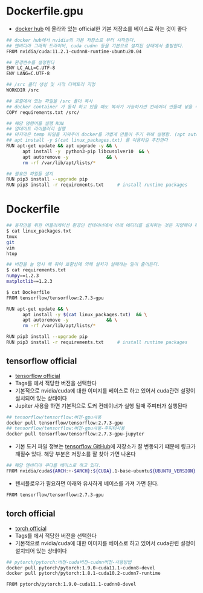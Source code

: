 # Dockerfile.gpu
- [docker hub](https://hub.docker.com) 에 올라와 있는 official한 기본 저장소를 베이스로 하는 것이 좋다

```bash
## docker hub에서 nvidia의 기본 저장소로 부터 시작한다.
## 엔비디아 그래픽 드라이버, cuda cudnn 등을 기본으로 설치된 상태에서 출발한다.
FROM nvidia/cuda:11.2.1-cudnn8-runtime-ubuntu20.04

## 환경변수를 설정한다
ENV LC_ALL=C.UTF-8
ENV LANG=C.UTF-8

## /src 폴더 생성 및 시작 디렉토리 지정
WORKDIR /src

## 로컬에서 있는 파일을 /src 폴더 복사
## docker container 가 동작 하고 있을 때도 복사가 가능하지만 컨테이너 만들떄 넣을 수도 있다
COPY requirements.txt /src/

## 해당 명령어를 실행 RUN
## 업데이트 라이블러리 실행 
## 마지막은 temp 파일을 지워주어 docker를 가볍게 만들어 주기 위해 실행함. (apt auto remove 와 rm)
## apt install -y $(cat linux_packages.txt) 를 이용하길 추천한다
RUN apt-get update && apt upgrade -y && \
      apt install -y  python3-pip libcusolver10  && \
      apt autoremove -y              && \
      rm -rf /var/lib/apt/lists/*

## 필요한 파일들 설치
RUN pip3 install --upgrade pip
RUN pip3 install -r requirements.txt     # install runtime packages
```

# Dockerfile
```bash
## 동작만을 위한 어플리케이션 환경인 컨테이너에서 아래 에디터를 설치하는 것은 지양해야 하지만 필요할땐 사용하자.
$ cat linux_packages.txt
tmux
git
vim
htop

## 버전을 늘 명시 해 줘야 호환성에 의해 설치가 실패하는 일이 줄어든다.
$ cat requirements.txt
numpy==1.2.3
matplotlib==1.2.3

$ cat Dockerfile
FROM tensorflow/tensorflow:2.7.3-gpu

RUN apt-get update && \
      apt install -y $(cat linux_packages.txt)  && \
      apt autoremove -y              && \
      rm -rf /var/lib/apt/lists/*

RUN pip3 install --upgrade pip
RUN pip3 install -r requirements.txt     # install runtime packages
```

## tensorflow official
- [tensorflow official](https://hub.docker.com/r/tensorflow/tensorflow/)
- Tags를 에서 적당한 버전을 선택한다
- 기본적으로 nvidia/cuda에 대한 이미지를 베이스로 하고 있어서 cuda관련 설정이 설치되어 있는 상태이다 
- Jupiter 사용을 하면 기본적으로 도커 컨데이너가 실행 될때 주피터가 실행된다 
```bash
## tensorflow/tensorflow:버전-gpu사용
docker pull tensorflow/tensorflow:2.7.3-gpu
## tensorflow/tensorflow:버전-gpu사용-주피터사용
docker pull tensorflow/tensorflow:2.7.3-gpu-jupyter
```
  - 기본 도커 파일 정보는 [tensorflow GitHub](https://github.com/tensorflow/tensorflow/blob/master/tensorflow/tools/dockerfiles/dockerfiles/devel-gpu.Dockerfile)에 저장소가 잘 변동되기 떄문에 링크가 꺠질수 있다. 해당 부분은 저장소를 잘 찾아 가면 나온다
```bash
## 해당 엔비디아 쿠다를 베이스로 하고 있다.
FROM nvidia/cuda${ARCH:+-$ARCH}:${CUDA}.1-base-ubuntu${UBUNTU_VERSION} as base
```
- 텐서플로우가 필요하면 아래와 유사하게 베이스를 가져 가면 된다.
```bash 
FROM tensorflow/tensorflow:2.7.3-gpu
```

## torch official
 - [torch official](https://hub.docker.com/r/pytorch/pytorch)
- Tags를 에서 적당한 버전을 선택한다
- 기본적으로 nvidia/cuda에 대한 이미지를 베이스로 하고 있어서 cuda관련 설정이 설치되어 있는 상태이다 
```bash
## pytorch/pytorch:버전-cuda버전-cudnn버전-사용방법
docker pull pytorch/pytorch:1.9.0-cuda11.1-cudnn8-devel
docker pull pytorch/pytorch:1.8.1-cuda10.2-cudnn7-runtime
```

```bash 
FROM pytorch/pytorch:1.9.0-cuda11.1-cudnn8-devel
```